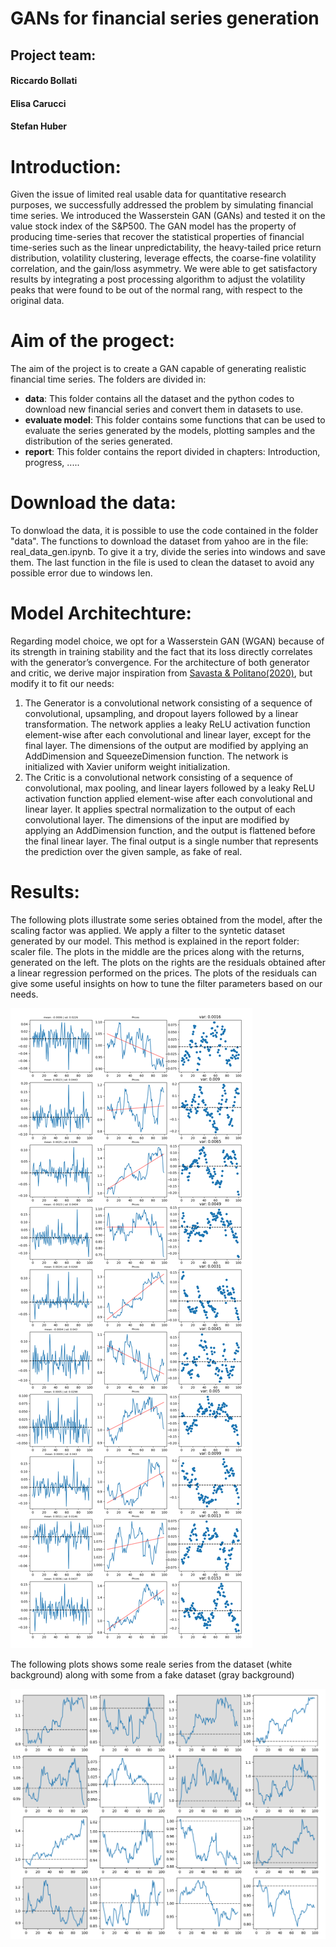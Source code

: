 # GANs for financial series generation
<h2>Project team:</h2>

<h4>Riccardo Bollati</h4>

<h4>Elisa Carucci</h4>

<h4>Stefan Huber</h4>

# Introduction:
Given the issue of limited real usable data for quantitative research purposes, we successfully addressed the problem by simulating financial time series. We introduced the Wasserstein GAN (GANs) and tested it on the value stock index of the S&P500. The GAN model has the property of producing time-series that recover the statistical properties of financial time-series such as the linear unpredictability, the heavy-tailed price return distribution, volatility clustering, leverage effects, the coarse-fine volatility correlation, and the gain/loss asymmetry. We were able to get satisfactory results by integrating a post processing algorithm to adjust the volatility peaks that were found to be out of the normal rang, with respect to the original data. 

# Aim of the progect:

The aim of the project is to create a GAN capable of generating realistic financial time series. The folders are divided in:

- **data**: This folder contains all the dataset and the python codes to download new financial series and convert them in datasets to use.
- **evaluate model**: This folder contains some functions that can be used to evaluate the series generated by the models, plotting samples and the distribution of the series generated.
- **report**: This folder contains the report divided in chapters: Introduction, progress, .....

# Download the data:

To donwload the data, it is possible to use the code contained in the folder "data". The functions to download the dataset from yahoo are in the file:  real_data_gen.ipynb. To give it a try, divide the series into windows and save them. The last function in the file is used to clean the dataset to avoid any possible error due to windows len.

# Model Architechture:

Regarding model choice, we opt for a Wasserstein GAN (WGAN) because of its strength in training stability and the fact that its loss directly correlates with the generator’s convergence. For the architecture of both generator and critic, we derive major inspiration from [Savasta & Politano(2020)](https://towardsdatascience.com/generating-synthetic-financial-time-series-with-wgans-e03596eb7185), but modify it to fit our needs:

1. The Generator is a convolutional network consisting of a sequence of convolutional, upsampling, and dropout layers followed by a linear transformation. The network applies a leaky ReLU activation function element-wise after each convolutional and linear layer, except for the final layer. The dimensions of the output are modified by applying an AddDimension and SqueezeDimension function. The network is initialized with Xavier uniform weight initialization.
2. The Critic is a convolutional network consisting of a sequence of convolutional, max pooling, and linear layers followed by a leaky ReLU activation function applied element-wise after each convolutional and linear layer. It applies spectral normalization to the output of each convolutional layer. The dimensions of the input are modified by applying an AddDimension function, and the output is flattened before the final linear layer. The final output is a single number that represents the prediction over the given sample, as fake of real.


# Results:
The following plots illustrate some series obtained from the model, after the scaling factor was applied. We apply a filter to the syntetic dataset generated by our model. This method is explained in the report folder: scaler file. The plots in the middle are the prices along with the returns, generated on the left. The plots on the rights are the residuals obtained after a linear regression performed on the prices. The plots of the residuals can give some useful insights on how to tune the filter parameters based on our needs.

![syntetic series](results/results_plot_README.png)

The following plots shows some reale series from the dataset (white background) along with some from a fake dataset (gray background)

![series comparison](results/series_comparison_README.png)
